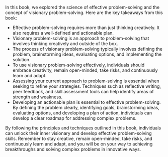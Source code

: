 
In this book, we explored the science of effective problem-solving and the concept of visionary problem-solving. Here are the key takeaways from this book:

* Effective problem-solving requires more than just thinking creatively. It also requires a well-defined and actionable plan.
* Visionary problem-solving is an approach to problem-solving that involves thinking creatively and outside of the box.
* The process of visionary problem-solving typically involves defining the problem, brainstorming ideas, evaluating options, and implementing the solution.
* To use visionary problem-solving effectively, individuals should embrace creativity, remain open-minded, take risks, and continuously learn and adapt.
* Assessing your current approach to problem-solving is essential when seeking to refine your strategies. Techniques such as reflective writing, peer feedback, and skill assessment tools can help identify areas of strength and weakness.
* Developing an actionable plan is essential to effective problem-solving. By defining the problem clearly, identifying goals, brainstorming ideas, evaluating options, and developing a plan of action, individuals can develop a clear roadmap for addressing complex problems.

By following the principles and techniques outlined in this book, individuals can unlock their inner visionary and develop effective problem-solving skills. Remember to stay creative, remain open-minded, take risks, and continuously learn and adapt, and you will be on your way to achieving breakthroughs and solving complex problems in innovative ways.
